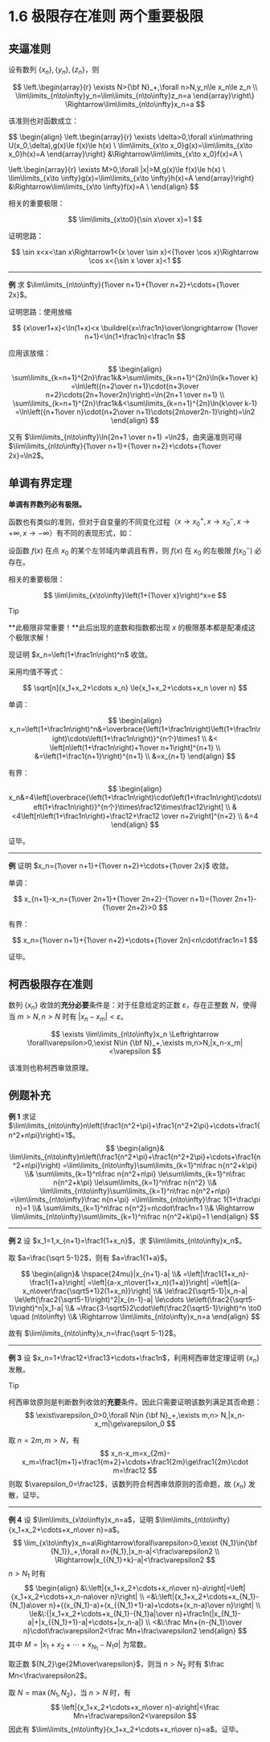# 1.6 极限存在准则 两个重要极限

## 夹逼准则

设有数列 $\{x_n\},\{y_n\},\{z_n\}$，则

$$
\left.\begin{array}{r}
\exists N>{\bf N}_+,\forall n>N,y_n\le x_n\le z_n \\
\lim\limits_{n\to\infty}y_n=\lim\limits_{n\to\infty}z_n=a
\end{array}\right\}
\Rightarrow\lim\limits_{n\to\infty}x_n=a
$$

该准则也对函数成立：

$$
\begin{align}
\left.\begin{array}{r}
\exists \delta>0,\forall x\in\mathring U(x_0,\delta),g(x)\le f(x)\le h(x) \\
\lim\limits_{x\to x_0}g(x)=\lim\limits_{x\to x_0}h(x)=A
\end{array}\right\}
&\Rightarrow\lim\limits_{x\to x_0}f(x)=A \\

\left.\begin{array}{r}
\exists M>0,\forall |x|>M,g(x)\le f(x)\le h(x) \\
\lim\limits_{x\to \infty}g(x)=\lim\limits_{x\to \infty}h(x)=A
\end{array}\right\}
&\Rightarrow\lim\limits_{x\to \infty}f(x)=A \\
\end{align}
$$

相关的重要极限：

$$
\lim\limits_{x\to0}{\sin x\over x}=1
$$

证明思路：

$$
\sin x<x<\tan x\Rightarrow1<{x \over \sin x}<{1\over \cos x}\Rightarrow \cos x<{\sin x \over x}<1
$$

---

**例** 求 $\lim\limits_{n\to\infty}{1\over n+1}+{1\over n+2}+\cdots+{1\over 2x}$。

证明思路：使用放缩

$$
{x\over1+x}<\ln(1+x)<x \buildrel{x=\frac1n}\over\longrightarrow {1\over n+1}<\ln(1+\frac1n)<\frac1n
$$

应用该放缩：

$$
\begin{align}
\sum\limits_{k=n+1}^{2n}\frac1k&>\sum\limits_{k=n+1}^{2n}\ln{k+1\over k}
=\ln\left({n+2\over n+1}\cdot{n+3\over n+2}\cdots{2n+1\over2n}\right)=\ln{2n+1 \over n+1} \\
\sum\limits_{k=n+1}^{2n}\frac1k&<\sum\limits_{k=n+1}^{2n}\ln{k\over k-1}
=\ln\left({n+1\over n}\cdot{n+2\over n+1}\cdots{2n\over2n-1}\right)=\ln2
\end{align}
$$

又有 $\lim\limits_{n\to\infty}\ln{2n+1 \over n+1} =\ln2$，由夹逼准则可得 $\lim\limits_{n\to\infty}{1\over n+1}+{1\over n+2}+\cdots+{1\over 2x}=\ln2$。

## 单调有界定理

**单调有界数列必有极限。**

函数也有类似的准则，但对于自变量的不同变化过程（$x\to x_0^+,x\to x_0^-,x\to+\infty,x\to-\infty$）有不同的表现形式，如：

设函数 $f(x)$ 在点 $x_0$ 的某个左邻域内单调且有界，则 $f(x)$ 在 $x_0$ 的左极限 $f(x_0^-)$ 必存在。

相关的重要极限：

$$
\lim\limits_{x\to\infty}\left(1+{1\over x}\right)^x=e
$$

> [!tip]
>
> **此极限非常重要！**此后出现的底数和指数都出现 $x$ 的极限基本都是配凑成这个极限求解！

现证明 $x_n=\left(1+\frac1n\right)^n$ 收敛。

采用均值不等式：

$$
\sqrt[n]{x_1+x_2+\cdots x_n} \le{x_1+x_2+\cdots+x_n \over n}
$$

单调：

$$
\begin{align}
x_n=\left(1+\frac1n\right)^n&=\overbrace{\left(1+\frac1n\right)\left(1+\frac1n\right)\cdots\left(1+\frac1n\right)}^{n个}\times1 \\
&< \left[n\left(1+\frac1n\right)+1\over n+1\right]^{n+1} \\
&=\left(1+\frac1{n+1}\right)^{n+1} \\
&=x_{n+1}
\end{align}
$$

有界：

$$
\begin{align}
x_n&=4\left[\overbrace{\left(1+\frac1n\right)\cdot\left(1+\frac1n\right)\cdots\left(1+\frac1n\right)}^{n个}\times\frac12\times\frac12\right] \\
&<4\left[n\left(1+\frac1n\right)+\frac12+\frac12 \over n+2\right]^{n+2} \\
&=4
\end{align}
$$

证毕。

---

**例** 证明 $x_n={1\over n+1}+{1\over n+2}+\cdots+{1\over 2x}$ 收敛。

单调：

$$
x_{n+1}-x_n={1\over 2n+1}+{1\over 2n+2}-{1\over n+1}={1\over 2n+1}-{1\over 2n+2}>0
$$

有界：

$$
x_n={1\over n+1}+{1\over n+2}+\cdots+{1\over 2n}<n\cdot\frac1n=1
$$

证毕。

## 柯西极限存在准则

数列 $\{x_n\}$ 收敛的**充分必要**条件是：对于任意给定的正数 $\varepsilon$，存在正整数 $N$，使得当 $m>N,n>N$ 时有 $|x_n-x_m|<\varepsilon$。

$$
\exists \lim\limits_{n\to\infty}x_n \Leftrightarrow \forall\varepsilon>0,\exist N\in {\bf N}_+,\exists m,n>N,|x_n-x_m|<\varepsilon
$$

该准则也称柯西审敛原理。

## 例题补充

**例 1** 求证 $\lim\limits_{n\to\infty}n\left(\frac1{n^2+\pi}+\frac1{n^2+2\pi}+\cdots+\frac1{n^2+n\pi}\right)=1$。
$$
\begin{align}&
\lim\limits_{n\to\infty}n\left(\frac1{n^2+\pi}+\frac1{n^2+2\pi}+\cdots+\frac1{n^2+n\pi}\right)
=\lim\limits_{n\to\infty}\sum\limits_{k=1}^n\frac n{n^2+k\pi} \\&
\sum\limits_{k=1}^n\frac n{n^2+n\pi}
 \le\sum\limits_{k=1}^n\frac n{n^2+k\pi}
 \le\sum\limits_{k=1}^n\frac n{n^2} \\&
\lim\limits_{n\to\infty}\sum\limits_{k=1}^n\frac n{n^2+n\pi}
 =\lim\limits_{n\to\infty}\frac n{n+\pi}
 =\lim\limits_{n\to\infty}\frac 1{1+\frac\pi n}=1 \\&
\sum\limits_{k=1}^n\frac n{n^2}=n\cdot\frac1n=1 \\&
\Rightarrow \lim\limits_{n\to\infty}\sum\limits_{k=1}^n\frac n{n^2+k\pi}=1
\end{align}
$$

---

**例 2** 设 $x_1=1,x_{n+1}=\frac1{1+x_n}$，求 $\lim\limits_{n\to\infty}x_n$。

取 $a=\frac{\sqrt 5-1}2$，则有 $a=\frac1{1+a}$。

$$
\begin{align}&
\hspace{24mu}|x_{n+1}-a| \\&
=\left|\frac1{1+x_n}-\frac1{1+a}\right|
=\left|{a-x_n\over(1+x_n)(1+a)}\right|
=\left|{a-x_n\over\frac{\sqrt5+1}2(1+x_n)}\right| \\&
\le\frac2{\sqrt5-1}|x_n-a|
\le\left(\frac2{\sqrt5-1}\right)^2|x_{n-1}-a|
\le\cdots
\le\left(\frac2{\sqrt5-1}\right)^n|x_1-a| \\&
=\frac{3-\sqrt5}2\cdot\left(\frac2{\sqrt5-1}\right)^n \to0 \quad (n\to\infty) \\&
\Rightarrow \lim\limits_{n\to\infty}x_n=a
\end{align}
$$

故有 $\lim\limits_{n\to\infty}x_n=\frac{\sqrt 5-1}2$。

---

**例 3** 设 $x_n=1+\frac12+\frac13+\cdots+\frac1n$，利用柯西审敛定理证明 $\{x_n\}$ 发散。

> [!tip]
>
> 柯西审敛原则是判断数列收敛的**充要**条件。因此只需要证明该数列满足其否命题：
> $$
> \exist\varepsilon_0>0,\forall N\in {\bf N}_+,\exists m,n> N,|x_n-x_m|\ge\varepsilon_0
> $$

取 $n=2m,m>N$，有
$$
x_n-x_m=x_{2m}-x_m=\frac1{m+1}+\frac1{m+2}+\cdots+\frac1{2m}\ge\frac1{2m}\cdot m=\frac12
$$
则取 $\varepsilon_0=\frac12$，该数列符合柯西审敛原则的否命题，故 $\{x_n\}$ 发散，证毕。

---

**例 4** 设 $\lim\limits_{x\to\infty}x_n=a$，证明 $\lim\limits_{n\to\infty}{x_1+x_2+\cdots+x_n\over n}=a$。
$$
\lim_{x\to\infty}x_n=a\Rightarrow\forall\varepsilon>0,\exist {N_1}\in{\bf {N_1}}_+,\forall n>{N_1},|x_n-a|<\frac\varepsilon2 \\
\Rightarrow|x_{{N_1}+k}-a|<\frac\varepsilon2
$$
$n>{N_1}$ 时有
$$
\begin{align}
&\:\left|{x_1+x_2+\cdots+x_n\over n}-a\right|=\left|{x_1+x_2+\cdots+x_n-na\over n}\right| \\
=&\:\left|{x_1+x_2+\cdots+x_{N_1}-{N_1}a\over n}+{(x_{N_1}-a)+(x_{{N_1}+1}-a)+\cdots+(x_n-a)\over n}\right| \\
\le&\:{|x_1+x_2+\cdots+x_{N_1}-{N_1}a|\over n}+\frac1n(|x_{N_1}-a|+|x_{{N_1}+1}-a|+\cdots+|x_n-a|) \\
<&\:\frac Mn+{n-{N_1}\over n}\cdot\frac\varepsilon2<\frac Mn+\frac\varepsilon2
\end{align}
$$
其中 $M=|x_1+x_2+\cdots+x_{N_1}-{N_1}a|$ 为常数。

取正数 ${N_2}\ge{2M\over\varepsilon}$，则当 $n>N_2$ 时有 $\frac Mn<\frac\varepsilon2$。

取 $N=\max\{N_1,N_2\}$，当 $n>N$ 时，有
$$
\left|{x_1+x_2+\cdots+x_n\over n}-a\right|<\frac Mn+\frac\varepsilon2<\varepsilon
$$
因此有 $\lim\limits_{n\to\infty}{x_1+x_2+\cdots+x_n\over n}=a$。证毕。
